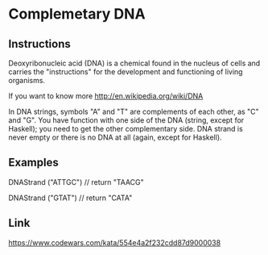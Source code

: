 # Complemetary DNA

## Instructions

Deoxyribonucleic acid (DNA) is a chemical found in the nucleus of cells and carries the "instructions" for the development and functioning of living organisms.

If you want to know more <http://en.wikipedia.org/wiki/DNA>

In DNA strings, symbols "A" and "T" are complements of each other, as "C" and "G". You have function with one side of the DNA (string, except for Haskell); you need to get the other complementary side. DNA strand is never empty or there is no DNA at all (again, except for Haskell).

## Examples

DNAStrand ("ATTGC") // return "TAACG"

DNAStrand ("GTAT") // return "CATA"

## Link

<https://www.codewars.com/kata/554e4a2f232cdd87d9000038>
